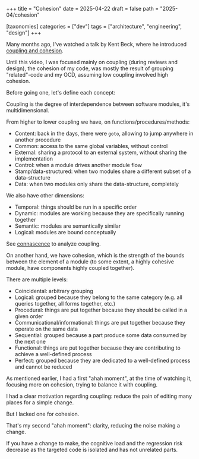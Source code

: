 +++
title = "Cohesion"
date = 2025-04-22
draft = false
path = "2025-04/cohesion"

[taxonomies]
categories = ["dev"]
tags = ["architecture", "engineering", "design"]
+++

Many months ago, I've watched a talk by Kent Beck, where he introduced
[coupling and cohesion](https://www.youtube.com/watch?v=yBEcq23OgB4).

Until this video, I was focused mainly on coupling (during reviews and design),
the cohesion of my code, was mostly the result of grouping "related"-code and
my OCD, assuming low coupling involved high cohesion.

Before going one, let's define each concept:

Coupling is the degree of interdependence between software modules, it's
multidimensional.

From higher to lower coupling we have, on functions/procedures/methods:

* Content: back in the days, there were `goto`, allowing to jump anywhere in another procedure
* Common: access to the same global variables, without control
* External: sharing a protocol to an external system, without sharing the implementation
* Control: when a module drives another module flow
* Stamp/data-structured: when two modules share a different subset of a data-structure
* Data: when two modules only share the data-structure, completely

We also have other dimensions:

* Temporal: things should be run in a specific order
* Dynamic: modules are working because they are specifically running together
* Semantic: modules are semantically similar
* Logical: modules are bound conceptually

See [connascence](https://en.wikipedia.org/wiki/Connascence) to analyze coupling.

On another hand, we have cohesion, which is the strength of the bounds between
the element of a module (to some extent, a highly cohesive module, have
components highly coupled together).

There are multiple levels:

* Coincidental: arbitrary grouping
* Logical: grouped because they belong to the same category (e.g. all queries together, all forms together, etc.)
* Procedural: things are put together because they should be called in a given order
* Communicational/informational: things are put together because they operate on the same data
* Sequential: grouped because a part produce some data consumed by the next one
* Functional: things are put together because they are contributing to achieve a well-defined process
* Perfect: grouped because they are dedicated to a well-defined process and cannot be reduced

As mentioned earlier, I had a first "ahah moment", at the time of watching it,
focusing more on cohesion, trying to balance it with coupling.

I had a clear motivation regarding coupling: reduce the pain of editing many
places for a simple change.

But I lacked one for cohesion.

That's my second "ahah moment": clarity, reducing the noise making a change.

If you have a change to make, the cognitive load and the regression risk
decrease as the targeted code is isolated and has not unrelated parts.
